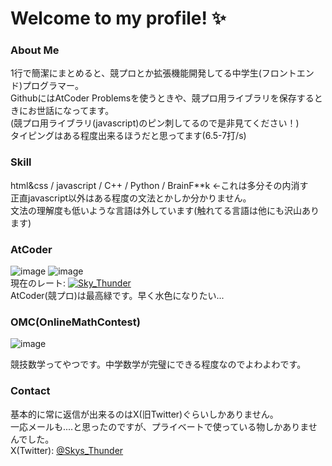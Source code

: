 # Welcome to my profile! ✨
### About Me
1行で簡潔にまとめると、競プロとか拡張機能開発してる中学生(フロントエンド)プログラマー。  
GithubにはAtCoder Problemsを使うときや、競プロ用ライブラリを保存するときにお世話になってます。  
(競プロ用ライブラリ(javascript)のピン刺してるので是非見てください！)  
タイピングはある程度出来るほうだと思ってます(6.5-7打/s)

### Skill
html&css / javascript / C++ / Python / BrainF**k ←これは多分その内消す  
正直javascript以外はある程度の文法とかしか分かりません。  
文法の理解度も低いような言語は外しています(触れてる言語は他にも沢山あります)  

### AtCoder
![image](https://github.com/Skys-Thunder/Skys-Thunder/assets/107789489/d319554a-e783-4e8f-b4f7-b3d503055ec4)
![image](https://github.com/Skys-Thunder/Skys-Thunder/assets/107789489/5c0384fd-8e75-4689-b728-3001a5309b7c)  
現在のレート: [![Sky_Thunder](https://img.shields.io/endpoint?url=https%3A%2F%2Fatcoder-badges.now.sh%2Fapi%2Fatcoder%2Fjson%2FSky_Thunder)](https://atcoder.jp/users/Sky_Thunder)  
AtCoder(競プロ)は最高緑です。早く水色になりたい...

### OMC(OnlineMathContest)
![image](https://github.com/Skys-Thunder/Skys-Thunder/assets/107789489/c375d156-d293-4ca4-94e9-6ef836d597a6)

競技数学ってやつです。中学数学が完璧にできる程度なのでよわよわです。

### Contact
基本的に常に返信が出来るのはX(旧Twitter)ぐらいしかありません。  
一応メールも....と思ったのですが、プライベートで使っている物しかありませんでした。  
X(Twitter): [@Skys_Thunder](https://twitter.com/Skys_Thunder)  
